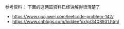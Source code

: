 参考资料：
下面的这两篇资料已经讲解得很清楚了
+ https://www.qiujiawei.com/leetcode-problem-142/
+ https://www.cnblogs.com/hiddenfox/p/3408931.html